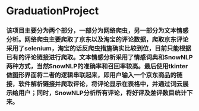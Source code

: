# GraduationProject
### 该项目主要分为两个部分，一部分为网络爬虫，另一部分为文本情感分析。网络爬虫主要爬取了京东以及淘宝的评论数据，爬取京东评论采用了selenium，淘宝的话反爬虫措施确实比较到位，目前只能根据已有的评论链接进行爬取。文本情感分析采用了情感词典和SnowNLP两种方式，当然SnowNLP的准确率和召回率较高。最后使用tkinter做图形界面将二者的逻辑串联起来，即用户输入一个京东商品的链接，软件解析链接并爬取评论，将评论显示在表格中，并通过词云展示给用户；同时，SnowNLP分析所有评论，将好评及差评数目统计下来。